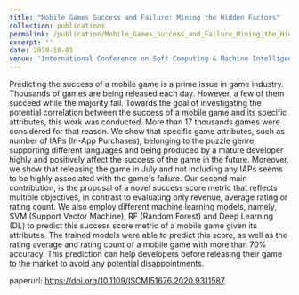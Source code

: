 ```yaml
---
title: "Mobile Games Success and Failure: Mining the Hidden Factors"
collection: publications
permalink: /publication/Mobile_Games_Success_and_Failure_Mining_the_Hidden_Factors_ISCMI_2020
excerpt: ''
date: 2020-10-01
venue: 'International Conference on Soft Computing & Machine Intelligence (ISCMI)'
---
```

Predicting the success of a mobile game is a prime issue in game industry. Thousands of games are being released each day. However, a few of them succeed while the majority fail. Towards the goal of investigating the potential correlation between the success of a mobile game and its specific attributes, this work was conducted. More than 17 thousands games were considered for that reason. We show that specific game attributes, such as number of IAPs (In-App Purchases), belonging to the puzzle genre, supporting different languages and being produced by a mature developer highly and positively affect the success of the game in the future. Moreover, we show that releasing the game in July and not including any IAPs seems to be highly associated with the game's failure. Our second main contribution, is the proposal of a novel success score metric that reflects multiple objectives, in contrast to evaluating only revenue, average rating or rating count. We also employ different machine learning models, namely, SVM (Support Vector Machine), RF (Random Forest) and Deep Learning (DL) to predict this success score metric of a mobile game given its attributes. The trained models were able to predict this score, as well as the rating average and rating count of a mobile game with more than 70% accuracy. This prediction can help developers before releasing their game to the market to avoid any potential disappointments.

paperurl: https://doi.org/10.1109/ISCMI51676.2020.9311587

